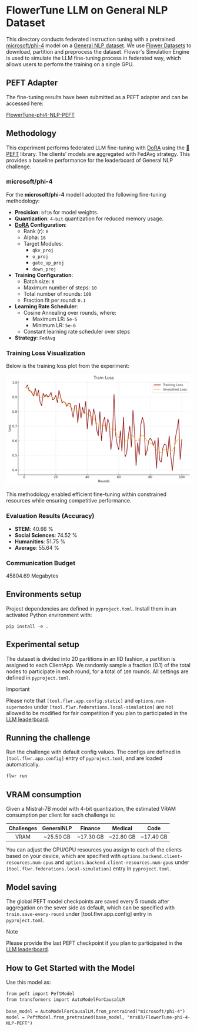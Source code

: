 # FlowerTune LLM on General NLP Dataset

This directory conducts federated instruction tuning with a pretrained [microsoft/phi-4](https://huggingface.co/microsoft/phi-4) model on a [General NLP dataset](https://huggingface.co/datasets/vicgalle/alpaca-gpt4).
We use [Flower Datasets](https://flower.dev/docs/datasets/) to download, partition and preprocess the dataset.
Flower's Simulation Engine is used to simulate the LLM fine-tuning process in federated way,
which allows users to perform the training on a single GPU.


## PEFT Adapter

The fine-tuning results have been submitted as a PEFT adapter and can be accessed here:

[FlowerTune-phi4-NLP-PEFT](https://huggingface.co/mrs83/FlowerTune-phi-4-NLP-PEFT)


## Methodology

This experiment performs federated LLM fine-tuning with [DoRA](https://arxiv.org/abs/2402.09353) using the [🤗PEFT](https://huggingface.co/docs/peft/en/index) library.
The clients' models are aggregated with FedAvg strategy.
This provides a baseline performance for the leaderboard of General NLP challenge.


### microsoft/phi-4

For the **microsoft/phi-4** model I adopted the following fine-tuning methodology:

- **Precision**: `bf16` for model weights.
- **Quantization**: `4-bit` quantization for reduced memory usage.
- **[DoRA](https://arxiv.org/abs/2402.09353) Configuration**:
  - Rank (r): `8`
  - Alpha: `16`
  - Target Modules:
    - `qkv_proj`
    - `o_proj`
    - `gate_up_proj`
    - `down_proj`
- **Training Configuration**:
  - Batch size: `8`
  - Maximum number of steps: `10`
  - Total number of rounds: `100`
  - Fraction fit per round: `0.1`
- **Learning Rate Scheduler**:
  - Cosine Annealing over rounds, where:
    - Maximum LR: `5e-5`
    - Minimum LR: `5e-6`
  - Constant learning rate scheduler over steps
- **Strategy**: `FedAvg`

### Training Loss Visualization

Below is the training loss plot from the experiment:

![Training Loss](flowertune_eval/benchmarks/train_loss.png)

This methodology enabled efficient fine-tuning within constrained resources while ensuring competitive performance.

### Evaluation Results (Accuracy)

- **STEM**: 40.66 %
- **Social Sciences**: 74.52 %
- **Humanities**: 51.75 %
- **Average**: 55.64 %

### Communication Budget

45804.69 Megabytes

## Environments setup

Project dependencies are defined in `pyproject.toml`. Install them in an activated Python environment with:

```shell
pip install -e .
```

## Experimental setup

The dataset is divided into 20 partitions in an IID fashion, a partition is assigned to each ClientApp.
We randomly sample a fraction (0.1) of the total nodes to participate in each round, for a total of `100` rounds.
All settings are defined in `pyproject.toml`.

> [!IMPORTANT]
> Please note that `[tool.flwr.app.config.static]` and `options.num-supernodes` under `[tool.flwr.federations.local-simulation]` are not allowed to be modified for fair competition if you plan to participated in the [LLM leaderboard](https://flower.ai/benchmarks/llm-leaderboard).


## Running the challenge

Run the challenge with default config values.
The configs are defined in `[tool.flwr.app.config]` entry of `pyproject.toml`, and are loaded automatically.

```bash
flwr run
```

## VRAM consumption

Given a Mistral-7B model with 4-bit quantization, the estimated VRAM consumption per client for each challenge is:

| Challenges | GeneralNLP |   Finance  |   Medical  |    Code    |
| :--------: | :--------: | :--------: | :--------: | :--------: |
|    VRAM    | ~25.50 GB  | ~17.30 GB  | ~22.80 GB  | ~17.40 GB  |

You can adjust the CPU/GPU resources you assign to each of the clients based on your device, which are specified with `options.backend.client-resources.num-cpus` and `options.backend.client-resources.num-gpus` under `[tool.flwr.federations.local-simulation]` entry in `pyproject.toml`.


## Model saving

The global PEFT model checkpoints are saved every 5 rounds after aggregation on the sever side as default, which can be specified with `train.save-every-round` under [tool.flwr.app.config] entry in `pyproject.toml`.

> [!NOTE]
> Please provide the last PEFT checkpoint if you plan to participated in the [LLM leaderboard](https://flower.ai/benchmarks/llm-leaderboard).


## How to Get Started with the Model

Use this model as:

```
from peft import PeftModel
from transformers import AutoModelForCausalLM

base_model = AutoModelForCausalLM.from_pretrained("microsoft/phi-4")
model = PeftModel.from_pretrained(base_model, "mrs83/FlowerTune-phi-4-NLP-PEFT")
```
